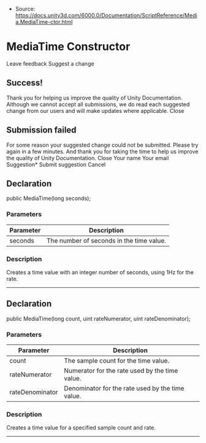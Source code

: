 * Source: https://docs.unity3d.com/6000.0/Documentation/ScriptReference/Media.MediaTime-ctor.html

# MediaTime Constructor
Leave feedback
Suggest a change
## Success!
Thank you for helping us improve the quality of Unity Documentation. Although we cannot accept all submissions, we do read each suggested change from our users and will make updates where applicable.
Close
## Submission failed
For some reason your suggested change could not be submitted. Please <a>try again</a> in a few minutes. And thank you for taking the time to help us improve the quality of Unity Documentation.
Close
Your name Your email Suggestion* Submit suggestion
Cancel
## Declaration
public MediaTime(long seconds); 
### Parameters
Parameter | Description  
---|---  
seconds | The number of seconds in the time value.  
### Description
Creates a time value with an integer number of seconds, using 1Hz for the rate.
* * *
## Declaration
public MediaTime(long count, uint rateNumerator, uint rateDenominator); 
### Parameters
Parameter | Description  
---|---  
count | The sample count for the time value.  
rateNumerator | Numerator for the rate used by the time value.  
rateDenominator | Denominator for the rate used by the time value.  
### Description
Creates a time value for a specified sample count and rate.
* * *
